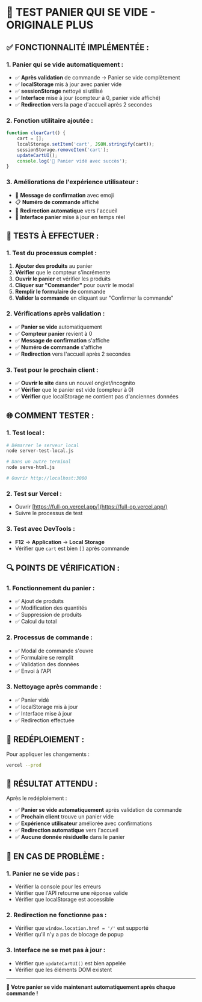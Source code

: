 # 🛒 TEST PANIER QUI SE VIDE - ORIGINALE PLUS

## ✅ **FONCTIONNALITÉ IMPLÉMENTÉE :**

### **1. Panier qui se vide automatiquement :**
- ✅ **Après validation** de commande → Panier se vide complètement
- ✅ **localStorage** mis à jour avec panier vide
- ✅ **sessionStorage** nettoyé si utilisé
- ✅ **Interface** mise à jour (compteur à 0, panier vide affiché)
- ✅ **Redirection** vers la page d'accueil après 2 secondes

### **2. Fonction utilitaire ajoutée :**
```javascript
function clearCart() {
    cart = [];
    localStorage.setItem('cart', JSON.stringify(cart));
    sessionStorage.removeItem('cart');
    updateCartUI();
    console.log('🛒 Panier vidé avec succès');
}
```

### **3. Améliorations de l'expérience utilisateur :**
- 🎉 **Message de confirmation** avec emoji
- 📋 **Numéro de commande** affiché
- 🔄 **Redirection automatique** vers l'accueil
- 🛒 **Interface panier** mise à jour en temps réel

## 🧪 **TESTS À EFFECTUER :**

### **1. Test du processus complet :**
1. **Ajouter des produits** au panier
2. **Vérifier** que le compteur s'incrémente
3. **Ouvrir le panier** et vérifier les produits
4. **Cliquer sur "Commander"** pour ouvrir le modal
5. **Remplir le formulaire** de commande
6. **Valider la commande** en cliquant sur "Confirmer la commande"

### **2. Vérifications après validation :**
- ✅ **Panier se vide** automatiquement
- ✅ **Compteur panier** revient à 0
- ✅ **Message de confirmation** s'affiche
- ✅ **Numéro de commande** s'affiche
- ✅ **Redirection** vers l'accueil après 2 secondes

### **3. Test pour le prochain client :**
- ✅ **Ouvrir le site** dans un nouvel onglet/incognito
- ✅ **Vérifier** que le panier est vide (compteur à 0)
- ✅ **Vérifier** que localStorage ne contient pas d'anciennes données

## 🌐 **COMMENT TESTER :**

### **1. Test local :**
```bash
# Démarrer le serveur local
node server-test-local.js

# Dans un autre terminal
node serve-html.js

# Ouvrir http://localhost:3000
```

### **2. Test sur Vercel :**
- Ouvrir [https://full-op.vercel.app/](https://full-op.vercel.app/)
- Suivre le processus de test

### **3. Test avec DevTools :**
- **F12** → **Application** → **Local Storage**
- Vérifier que `cart` est bien `[]` après commande

## 🔍 **POINTS DE VÉRIFICATION :**

### **1. Fonctionnement du panier :**
- ✅ Ajout de produits
- ✅ Modification des quantités
- ✅ Suppression de produits
- ✅ Calcul du total

### **2. Processus de commande :**
- ✅ Modal de commande s'ouvre
- ✅ Formulaire se remplit
- ✅ Validation des données
- ✅ Envoi à l'API

### **3. Nettoyage après commande :**
- ✅ Panier vidé
- ✅ localStorage mis à jour
- ✅ Interface mise à jour
- ✅ Redirection effectuée

## 🚀 **REDÉPLOIEMENT :**

Pour appliquer les changements :
```bash
vercel --prod
```

## 🎯 **RÉSULTAT ATTENDU :**

Après le redéploiement :
- ✅ **Panier se vide automatiquement** après validation de commande
- ✅ **Prochain client** trouve un panier vide
- ✅ **Expérience utilisateur** améliorée avec confirmations
- ✅ **Redirection automatique** vers l'accueil
- ✅ **Aucune donnée résiduelle** dans le panier

## 🚨 **EN CAS DE PROBLÈME :**

### **1. Panier ne se vide pas :**
- Vérifier la console pour les erreurs
- Vérifier que l'API retourne une réponse valide
- Vérifier que localStorage est accessible

### **2. Redirection ne fonctionne pas :**
- Vérifier que `window.location.href = '/'` est supporté
- Vérifier qu'il n'y a pas de blocage de popup

### **3. Interface ne se met pas à jour :**
- Vérifier que `updateCartUI()` est bien appelée
- Vérifier que les éléments DOM existent

---

**🎉 Votre panier se vide maintenant automatiquement après chaque commande !**
